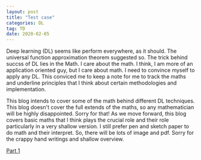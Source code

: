 ```yaml
---
layout: post
title: "Test case"
categories: DL
tag: TD
date: 2020-02-05
---
```


Deep learning (DL) seems like perform everywhere, as it should. The universal function approximation theorem suggested so. The trick behind succss of DL lies in the Math. I care about the math. I think, I am more of an application oriented guy, but I care about math. I need to convince myself to apply any DL. This conviced me to keep a note for me to track the maths and underline principles that I think about certain methodologies and implementation. 

This blog intends to cover some of the math behind different DL techniques. This blog doesn't cover the full extends of the maths, so any mathematician will be highly disappointed. Sorry for that! As we move forward, this blog covers basic maths that I think plays the crucial role and their role particularly in a very shallow version. I still prefer pen and sketch paper to do math and their interpret. So, there will be lots of image and pdf. Sorry for the crappy hand writings and shallow overview. 

[Part 1](https://github.com/mxahan/PDFS_notes/blob/master/reinforce_note_1_12.pdf)
